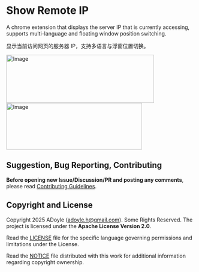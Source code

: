 # Show Remote IP

A chrome extension that displays the server IP that is currently accessing, supports multi-language and floating window position switching.

显示当前访问网页的服务器 IP，支持多语言与浮窗位置切换。

<img width="394" height="128" alt="Image" src="https://github.com/user-attachments/assets/024141d6-bf60-4320-8216-23397f2fa410" />

<img width="362" height="124" alt="Image" src="https://github.com/user-attachments/assets/1f5d5167-144f-41d3-a547-97020ff485cc" />

## Suggestion, Bug Reporting, Contributing

**Before opening new Issue/Discussion/PR and posting any comments**, please read [Contributing Guidelines](https://gcg.adoyle.me/CONTRIBUTING).

## Copyright and License

Copyright 2025 ADoyle (adoyle.h@gmail.com). Some Rights Reserved.
The project is licensed under the **Apache License Version 2.0**.

Read the [LICENSE][] file for the specific language governing permissions and limitations under the License.

Read the [NOTICE][] file distributed with this work for additional information regarding copyright ownership.


<!-- links -->

[LICENSE]: ./LICENSE
[NOTICE]: ./NOTICE
